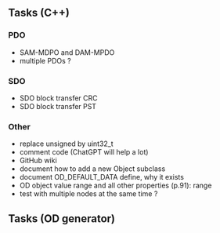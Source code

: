 ## Tasks (C++)
### PDO
- SAM-MDPO and DAM-MPDO
- multiple PDOs ?

### SDO
- SDO block transfer CRC
- SDO block transfer PST

### Other
- replace unsigned by uint32_t
- comment code (ChatGPT will help a lot)
- GitHub wiki
- document how to add a new Object subclass
- document OD_DEFAULT_DATA define, why it exists
- OD object value range and all other properties (p.91): range
- test with multiple nodes at the same time ?

## Tasks (OD generator)
